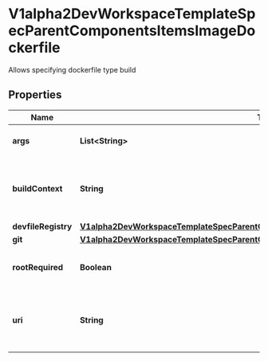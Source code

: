 

# V1alpha2DevWorkspaceTemplateSpecParentComponentsItemsImageDockerfile

Allows specifying dockerfile type build
## Properties

Name | Type | Description | Notes
------------ | ------------- | ------------- | -------------
**args** | **List&lt;String&gt;** | The arguments to supply to the dockerfile build. |  [optional]
**buildContext** | **String** | Path of source directory to establish build context. Defaults to ${PROJECT_SOURCE} in the container |  [optional]
**devfileRegistry** | [**V1alpha2DevWorkspaceTemplateSpecParentComponentsItemsImageDockerfileDevfileRegistry**](V1alpha2DevWorkspaceTemplateSpecParentComponentsItemsImageDockerfileDevfileRegistry.md) |  |  [optional]
**git** | [**V1alpha2DevWorkspaceTemplateSpecParentComponentsItemsImageDockerfileGit**](V1alpha2DevWorkspaceTemplateSpecParentComponentsItemsImageDockerfileGit.md) |  |  [optional]
**rootRequired** | **Boolean** | Specify if a privileged builder pod is required.  Default value is &#x60;false&#x60; |  [optional]
**uri** | **String** | URI Reference of a Dockerfile. It can be a full URL or a relative URI from the current devfile as the base URI. |  [optional]



